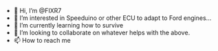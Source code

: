 - 👋 Hi, I’m @FIXR7
- 👀 I’m interested in Speeduino or other ECU to adapt to Ford engines...
- 🌱 I’m currently learning how to survive
- 💞️ I’m looking to collaborate on whatever helps with the above.
- 📫 How to reach me 

<!---
FIXR7/FIXR7 is a ✨ special ✨ repository because its `README.md` (this file) appears on your GitHub profile.
You can click the Preview link to take a look at your changes.
--->
